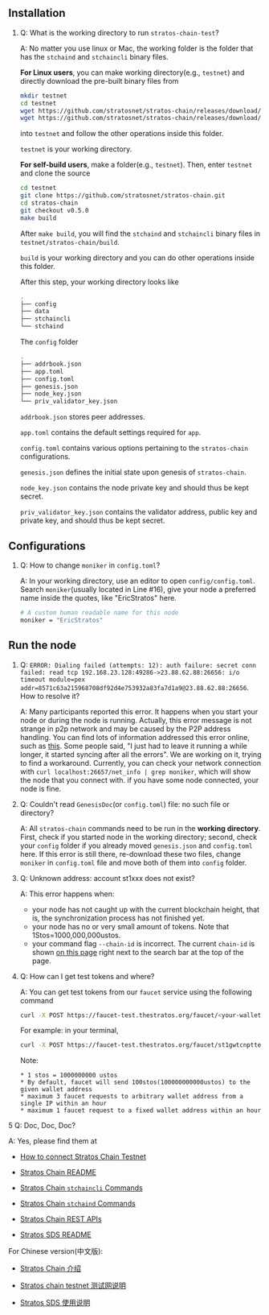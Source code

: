## Installation

1. Q: What is the working directory to run `stratos-chain-test`?

   A: No matter you use linux or Mac, the working folder is the folder that has the `stchaind` and `stchaincli` binary files.

   **For Linux users**, you can make working directory(e.g., `testnet`) and directly download the pre-built binary files from

      ```bash
      mkdir testnet
      cd testnet
      wget https://github.com/stratosnet/stratos-chain/releases/download/v0.5.0/stchaincli
      wget https://github.com/stratosnet/stratos-chain/releases/download/v0.5.0/stchaind
      ```
      into `testnet` and follow the other operations inside this folder. 
      
      `testnet` is your working directory.

   **For self-build users**, make a folder(e.g., `testnet`). Then, enter `testnet` and clone the source

      ```bash
      cd testnet
      git clone https://github.com/stratosnet/stratos-chain.git
      cd stratos-chain
      git checkout v0.5.0
      make build
      ```
      After `make build`, you will find the `stchaind` and `stchaincli` binary files in `testnet/stratos-chain/build`.

     `build` is your working directory and you can do other operations inside this folder.

     After this step, your working directory looks like
     ```bash
     .
     ├── config
     ├── data
     ├── stchaincli
     └── stchaind
     ```
     The `config` folder
      ```bash
     .
     ├── addrbook.json
     ├── app.toml
     ├── config.toml
     ├── genesis.json
     ├── node_key.json
     └── priv_validator_key.json
     ```
   `addrbook.json` stores peer addresses.

   `app.toml` contains the default settings required for `app`.

   `config.toml` contains various options pertaining to the `stratos-chain` configurations.

   `genesis.json` defines the initial state upon genesis of `stratos-chain`.

   `node_key.json` contains the node private key and should thus be kept secret.

   `priv_validator_key.json` contains the validator address, public key and private key, and should thus be kept secret.

## Configurations

1. Q: How to change `moniker` in `config.toml`?

   A: In your working directory, use an editor to open `config/config.toml`. Search `moniker`(usually located in Line #16), give your node a preferred name inside the quotes, like "EricStratos" here.
      ```bash
      # A custom human readable name for this node
      moniker = "EricStratos"
      ``` 

## Run the node

1. Q: `ERROR: Dialing failed (attempts: 12): auth failure: secret conn failed: read tcp 192.168.23.128:49286->23.88.62.88:26656: i/o timeout module=pex addr=8571c63a215968708df92d4e753932a83fa7d1a9@23.88.62.88:26656`. How to resolve it?

   A: Many participants reported this error. It happens when you start your node or during the node is running. Actually, this error message is not strange in p2p network and may be caused by the P2P address handling. You can find lots of information addressed this error online, such as [this]( https://github.com/tendermint/tendermint/issues/3716). Some people said, "I just had to leave it running a while longer, it started syncing after all the errors". We are working on it, trying to find a workaround. Currently, you can check your network connection with `curl localhost:26657/net_info | grep moniker`, which will show the node that you connect with. if you have some node connected, your node is fine.

2. Q: Couldn't read `GenesisDoc`(or `config.toml`) file: no such file or directory?
   
   A: All `stratos-chain` commands need to be run in the **working directory**. First, check if you started node in the working directory; second, check your `config` folder if you already moved `genesis.json` and `config.toml` here. If this error is still there, re-download these two files, change `moniker` in `config.toml` file and move both of them into `config` folder.


3. Q: Unknown address: account st1xxx does not exist?
   
   A: This error happens when:
   * your node has not caught up with the current blockchain height, that is, the synchronization process has not finished yet.
   * your node has no or very small amount of tokens. Note that 1Stos=1000,000,000ustos.
   * your command flag `--chain-id` is incorrect. The current `chain-id` is shown [on this page](https://big-dipper-test.thestratos.org/) right next to the search bar at the top of the page.

4. Q: How can I get test tokens and where?
   
   A: You can get test tokens from our `faucet` service using the following command
      ```bash
      curl -X POST https://faucet-test.thestratos.org/faucet/<your-wallet-address>
      ```
     For example: in your terminal,
     ```bash
     curl -X POST https://faucet-test.thestratos.org/faucet/st1gwtcnptte6fpxck3f9xs45ufrru9sz2500edn8
     ```
   Note:

       * 1 stos = 1000000000 ustos
       * By default, faucet will send 100stos(100000000000ustos) to the given wallet address
       * maximum 3 faucet requests to arbitrary wallet address from a single IP within an hour
       * maximum 1 faucet request to a fixed wallet address within an hour


5  Q: Doc, Doc, Doc?

   A: Yes, please find them at

   * [How to connect Stratos Chain Testnet](https://github.com/stratosnet/stratos-chain-testnet)

   * [Stratos Chain README](https://github.com/stratosnet/stratos-chain)

   * [Stratos Chain `stchaincli` Commands](https://github.com/stratosnet/stratos-chain/wiki/Stratos-Chain-%60stchaincli%60-Commands)

   * [Stratos Chain `stchaind` Commands](https://github.com/stratosnet/stratos-chain/wiki/Stratos-Chain-%60stchaind%60-Commands)

   * [Stratos Chain REST APIs](https://github.com/stratosnet/stratos-chain/wiki/Stratos-Chain-REST-APIs)

   * [Stratos SDS README](https://github.com/stratosnet/sds)

   For Chinese version(中文版):

   * [Stratos Chain 介绍](https://github.com/stratosnet/stratos-chain/wiki/Stratos-Chain-%E4%BB%8B%E7%BB%8D)

   * [Stratos chain testnet 测试网说明](https://github.com/stratosnet/stratos-chain-testnet/wiki/Stratos-chain-testnet-%E6%B5%8B%E8%AF%95%E7%BD%91%E8%AF%B4%E6%98%8E)

   * [Stratos SDS 使用说明](https://github.com/stratosnet/sds/wiki/Stratos-SDS-%E4%BD%BF%E7%94%A8%E8%AF%B4%E6%98%8E)